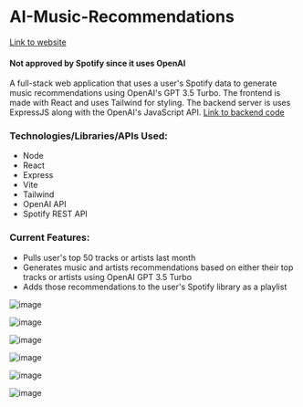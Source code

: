 # AI-Music-Recommendations

[Link to website](https://harryzhu.ca/music-recommendations/)

#### Not approved by Spotify since it uses OpenAI

A full-stack web application that uses a user's Spotify data to generate music recommendations using OpenAI's GPT 3.5 Turbo.
The frontend is made with React and uses Tailwind for styling. The backend server is uses ExpressJS along with the OpenAI's JavaScript API. [Link to backend code](https://github.com/13lack13lood/AI-Music-Recommendations-Backend)

### Technologies/Libraries/APIs Used:

-   Node
-   React
-   Express
-   Vite
-   Tailwind
-   OpenAI API
-   Spotify REST API

### Current Features:

-   Pulls user's top 50 tracks or artists last month
-   Generates music and artists recommendations based on either their top tracks or artists using OpenAI GPT 3.5 Turbo
-   Adds those recommendations to the user's Spotify library as a playlist

![image](https://github.com/13lack13lood/AI-Music-Recommendations/assets/44007891/cf9fd46e-fb60-4a56-b19f-197ffa50a017)

![image](https://github.com/13lack13lood/AI-Music-Recommendations/assets/44007891/7d613836-8f2d-4a19-909b-5d6ece006384)

![image](https://github.com/13lack13lood/AI-Music-Recommendations/assets/44007891/2974e169-9f5e-457c-a3eb-1f43ea449f21)

![image](https://github.com/13lack13lood/AI-Music-Recommendations/assets/44007891/e479eb2a-a022-4226-bc02-c3404e71fb2f)

![image](https://github.com/13lack13lood/AI-Music-Recommendations/assets/44007891/8108e83b-f498-4504-93ff-8a9f71cdcc81)

![image](https://github.com/13lack13lood/AI-Music-Recommendations/assets/44007891/e7fe9882-4e49-41dc-9b17-75b75c171fea)
